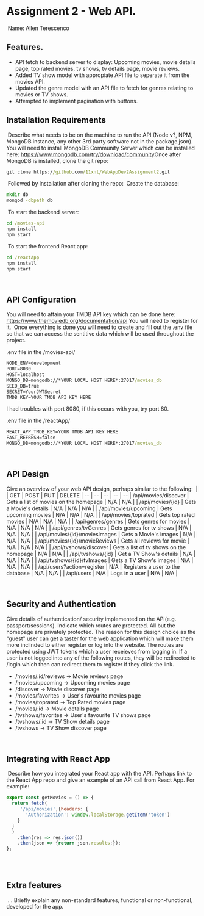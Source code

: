 # Assignment 2 - Web API.
​
Name: Allen Terescenco
​
## Features.
 + API fetch to backend server to display: Upcoming movies, movie details page, top rated movies, tv shows, tv details page, movie reviews.
 + Added TV show model with appropiate API file to seperate it from the movies API.
 + Updated the genre model with an API file to fetch for genres relating to movies or TV shows.
 + Attempted to implement pagination with buttons.
​
## Installation Requirements
​
Describe what needs to be on the machine to run the API (Node v?, NPM, MongoDB instance, any other 3rd party software not in the package.json). 
You will need to install MongoDB Community Server which can be installed here: https://www.mongodb.com/try/download/community
​
Once after MongoDB is installed, clone the git repo:
​
```bat
git clone https://github.com/11xnt/WebAppDev2Assignment2.git
```
​
Followed by installation after cloning the repo:
​
Create the database:
```bat
mkdir db
mongod -dbpath db
```
​
To start the backend server:
```bat
cd /movies-api
npm install
npm start
```
​
To start the frontend React app:
```bat
cd /reactApp
npm install
npm start
```
​
## API Configuration

You will need to attain your TMDB API key which can be done here: https://www.themoviedb.org/documentation/api You will need to register for it.
​
Once everything is done you will need to create and fill out the .env file so that we can access the sentitive data which will be used throughout the project.

.env file in the /movies-api/
```bat
NODE_ENV=development
PORT=8080
HOST=localhost
MONGO_DB=mongodb://*YOUR LOCAL HOST HERE*:27017/movies_db
SEED_DB=true
SECRET=YourJWTSecret
TMDB_KEY=YOUR TMDB API KEY HERE
```
I had troubles with port 8080, if this occurs with you, try port 80.

.env file in the /reactApp/
```bat
REACT_APP_TMDB_KEY=YOUR TMDB API KEY HERE
FAST_REFRESH=false
MONGO_DB=mongodb://*YOUR LOCAL HOST HERE*:27017/movies_db
```
​
​
## API Design
Give an overview of your web API design, perhaps similar to the following: 
​
|  |  GET | POST | PUT | DELETE
| -- | -- | -- | -- | -- 
| /api/movies/discover | Gets a list of movies on the homepage | N/A | N/A |
| /api/movies/{id} | Gets a Movie's details | N/A | N/A | N/A |
| /api/movies/upcoming | Gets upcoming movies | N/A | N/A | N/A |
| /api/movies/toprated | Gets top rated movies | N/A | N/A | N/A |
| /api/genres/genres | Gets genres for movies | N/A | N/A | N/A |
| /api/genres/tvGenres | Gets genres for tv shows | N/A | N/A | N/A |
| /api/movies/{id}/moviesImages | Gets a Movie's images | N/A | N/A | N/A |
| /api/movies/{id}/movieReviews | Gets all reviews for movie | N/A | N/A | N/A |
| /api/tvshows/discover | Gets a list of tv shows on the homepage | N/A | N/A |
| /api/tvshows/{id} | Get a TV Show's details | N/A | N/A | N/A |
| /api/tvshows/{id}/tvImages | Gets a TV Show's images | N/A | N/A | N/A |
| /api/users?action=register | N/A | Registers a user to the database | N/A | N/A |
| /api/users | N/A | Logs in a user | N/A | N/A |

​
​
## Security and Authentication
Give details of authentication/ security implemented on the API(e.g. passport/sessions). Indicate which routes are protected.
All but the homepage are privately protected. The reason for this design choice as the "guest" user can get a taster for the web application which will make them more inclinded to either register or log into the website.
The routes are protected using JWT tokens which a user receieves from logging in. If a user is not logged into any of the following routes, they will be redirected to /login which then can redirect them to register if they click the link.

+ /movies/:id/reviews -> Movie reviews page
+ /movies/upcoming -> Upcoming movies page
+ /discover -> Movie discover page
+ /movies/favorites -> User's favourite movies page
+ /movies/toprated -> Top Rated movies page
+ /movies/:id -> Movie details page
+ /tvshows/favorites -> User's favourite TV shows page
+ /tvshows/:id -> TV Show details page
+ /tvshows -> TV Show discover page

​
## Integrating with React App
​
Describe how you integrated your React app with the API. Perhaps link to the React App repo and give an example of an API call from React App. For example: 
​
~~~Javascript
export const getMovies = () => {
  return fetch(
     '/api/movies',{headers: {
       'Authorization': window.localStorage.getItem('token')
    }
  }
  )
    .then(res => res.json())
    .then(json => {return json.results;});
};
​
~~~
​
## Extra features
​
. . Briefly explain any non-standard features, functional or non-functional, developed for the app.  
​
